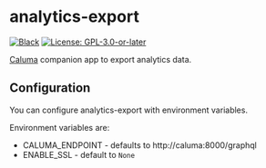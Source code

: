 # analytics-export

[![Black](https://img.shields.io/badge/code%20style-black-000000.svg)](https://github.com/projectcaluma/caluma-interval)
[![License: GPL-3.0-or-later](https://img.shields.io/github/license/projectcaluma/caluma)](https://spdx.org/licenses/GPL-3.0-or-later.html)

[Caluma](https://caluma.io/) companion app to export analytics data.

## Configuration
You can configure analytics-export with environment variables.

Environment variables are:
* CALUMA_ENDPOINT - defaults to http://caluma:8000/graphql
* ENABLE_SSL - default to `None`